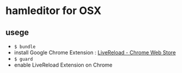 # hamleditor for OSX

## usege

* `$ bundle`
* install Google Chrome Extension : [LiveReload - Chrome Web Store](https://chrome.google.com/webstore/detail/jnihajbhpnppcggbcgedagnkighmdlei)
* `$ guard`
* enable LiveReload Extension on Chrome